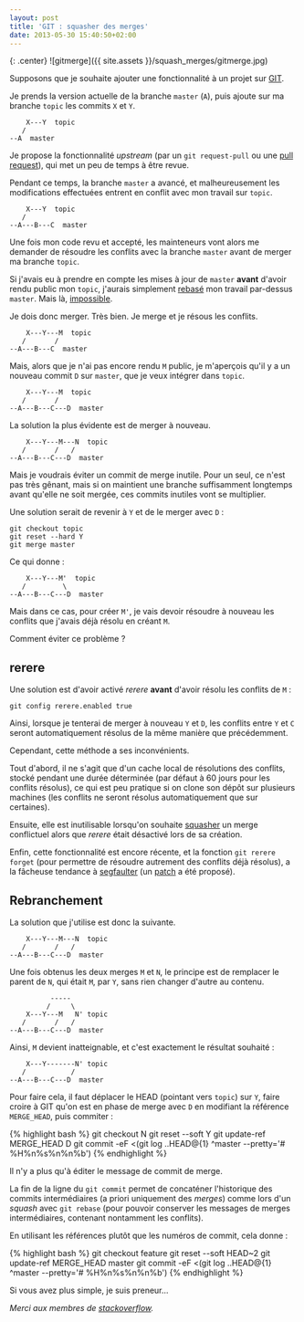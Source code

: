 ```yaml
---
layout: post
title: 'GIT : squasher des merges'
date: 2013-05-30 15:40:50+02:00
---
```


{: .center}
![gitmerge]({{ site.assets }}/squash_merges/gitmerge.jpg)

Supposons que je souhaite ajouter une fonctionnalité à un projet sur [GIT][].

[git]: http://fr.wikipedia.org/wiki/Git

Je prends la version actuelle de la branche `master` (`A`), puis ajoute sur ma
branche `topic` les commits `X` et `Y`.

        X---Y  topic
       /
    --A  master

Je propose la fonctionnalité _upstream_ (par un `git request-pull` ou une [pull
request][]), qui met un peu de temps à être revue.

[pull request]: https://help.github.com/articles/using-pull-requests

Pendant ce temps, la branche `master` a avancé, et malheureusement les
modifications effectuées entrent en conflit avec mon travail sur `topic`.

        X---Y  topic
       /
    --A---B---C  master

Une fois mon code revu et accepté, les mainteneurs vont alors me demander de
résoudre les conflits avec la branche `master` avant de merger ma branche
`topic`.

Si j'avais eu à prendre en compte les mises à jour de `master` **avant** d'avoir
rendu public mon `topic`, j'aurais simplement [rebasé][rebase] mon travail
par-dessus `master`. Mais là, [impossible][clean-history].

[rebase]: http://git-scm.com/book/en/Git-Branching-Rebasing
[clean-history]: http://www.mail-archive.com/dri-devel@lists.sourceforge.net/msg39091.html

Je dois donc merger. Très bien. Je merge et je résous les conflits.

        X---Y---M  topic
       /       /
    --A---B---C  master

Mais, alors que je n'ai pas encore rendu `M` public, je m'aperçois qu'il y a un
nouveau commit `D` sur `master`, que je veux intégrer dans `topic`.

        X---Y---M  topic
       /       /
    --A---B---C---D  master

La solution la plus évidente est de merger à nouveau.

        X---Y---M---N  topic
       /       /   /
    --A---B---C---D  master

Mais je voudrais éviter un commit de merge inutile. Pour un seul, ce n'est pas
très gênant, mais si on maintient une branche suffisamment longtemps avant
qu'elle ne soit mergée, ces commits inutiles vont se multiplier.

Une solution serait de revenir à `Y` et de le merger avec `D` :

    git checkout topic
    git reset --hard Y
    git merge master

Ce qui donne :

        X---Y---M'  topic
       /         \
    --A---B---C---D  master

Mais dans ce cas, pour créer `M'`, je vais devoir résoudre à nouveau les
conflits que j'avais déjà résolu en créant `M`.

Comment éviter ce problème ?


## rerere

Une solution est d'avoir activé _rerere_ **avant** d'avoir résolu les conflits
de `M` :

    git config rerere.enabled true

Ainsi, lorsque je tenterai de merger à nouveau `Y` et `D`, les conflits entre
`Y` et `C` seront automatiquement résolus de la même manière que précédemment.

Cependant, cette méthode a ses inconvénients.

Tout d'abord, il ne s'agit que d'un cache local de résolutions des conflits,
stocké pendant une durée déterminée (par défaut à 60 jours pour les conflits
résolus), ce qui est peu pratique si on clone son dépôt sur plusieurs machines
(les conflits ne seront résolus automatiquement que sur certaines).

Ensuite, elle est inutilisable lorsqu'on souhaite [squasher][squash] un merge
conflictuel alors que _rerere_ était désactivé lors de sa création.

[squash]: http://git-scm.com/book/en/Git-Tools-Rewriting-History#Squashing-Commits

Enfin, cette fonctionnalité est encore récente, et la fonction `git rerere
forget` (pour permettre de résoudre autrement des conflits déjà résolus), a la
fâcheuse tendance à [segfaulter][segfault] (un [patch][] a été proposé).

[segfault]: http://fr.wikipedia.org/wiki/Erreur_de_segmentation
[patch]: http://permalink.gmane.org/gmane.comp.version-control.git/220059


## Rebranchement

La solution que j'utilise est donc la suivante.

        X---Y---M---N  topic
       /       /   /
    --A---B---C---D  master

Une fois obtenus les deux merges `M` et `N`, le principe est de remplacer le
parent de `N`, qui était `M`, par `Y`, sans rien changer d'autre au contenu.

              -----
             /     \
        X---Y---M   N' topic
       /       /   /
    --A---B---C---D  master

Ainsi, `M` devient inatteignable, et c'est exactement le résultat souhaité :

        X---Y-------N' topic
       /           /
    --A---B---C---D  master

Pour faire cela, il faut déplacer le HEAD (pointant vers `topic`) sur `Y`, faire
croire à GIT qu'on est en phase de merge avec `D` en modifiant la référence
`MERGE_HEAD`, puis commiter :

{% highlight bash %}
git checkout N
git reset --soft Y
git update-ref MERGE_HEAD D
git commit -eF <(git log ..HEAD@{1} ^master --pretty='# %H%n%s%n%n%b')
{% endhighlight %}

Il n'y a plus qu'à éditer le message de commit de merge.

La fin de la ligne du `git commit` permet de concaténer l'historique des commits
intermédiaires (a priori uniquement des _merges_) comme lors d'un _squash_ avec
`git rebase` (pour pouvoir conserver les messages de merges intermédiaires,
contenant nontamment les conflits).

En utilisant les références plutôt que les numéros de commit, cela donne :

{% highlight bash %}
git checkout feature
git reset --soft HEAD~2
git update-ref MERGE_HEAD master
git commit -eF <(git log ..HEAD@{1} ^master --pretty='# %H%n%s%n%n%b')
{% endhighlight %}

Si vous avez plus simple, je suis preneur…

_Merci aux membres de [stackoverflow][]._

[stackoverflow]: http://stackoverflow.com/questions/1725708/git-rebase-interactive-squash-merge-commits-togethergi
